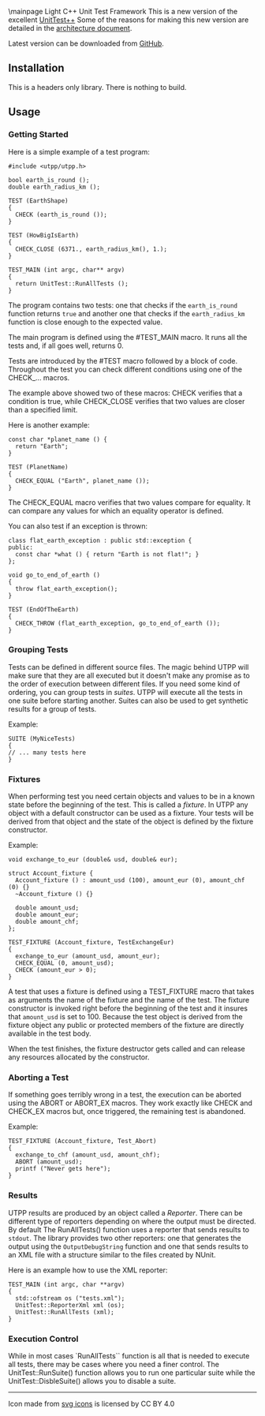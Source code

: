 \mainpage Light C++ Unit Test Framework
This is a new version of the excellent [UnitTest++](https://github.com/unittest-cpp) 
Some of the reasons for making this new version are detailed in the
[architecture document](architecture.md).

Latest version can be downloaded from [GitHub](https://neacsum.github.com/utpp).

## Installation
This is a headers only library. There is nothing to build. 

## Usage
### Getting Started
Here is a simple example of a test program:
```
#include <utpp/utpp.h>

bool earth_is_round ();
double earth_radius_km ();

TEST (EarthShape)
{
  CHECK (earth_is_round ());
}

TEST (HowBigIsEarth)
{
  CHECK_CLOSE (6371., earth_radius_km(), 1.);
}

TEST_MAIN (int argc, char** argv)
{
  return UnitTest::RunAllTests ();
}
```
The program contains two tests: one that checks if the `earth_is_round` function returns `true` and another one that checks if the `earth_radius_km` function is close enough to the expected value.

The main program is defined using the #TEST_MAIN macro. It runs all the tests and, if all goes well, returns 0.

Tests are introduced by the #TEST macro followed by a block of code. Throughout the test you can check different conditions using one of the CHECK_... macros.

The example above showed two of these macros: CHECK verifies that a condition is true, while CHECK_CLOSE verifies that two values are closer than a specified limit.

Here is another example:
```
const char *planet_name () {
  return "Earth";
}

TEST (PlanetName)
{
  CHECK_EQUAL ("Earth", planet_name ());
}

```
The CHECK_EQUAL macro verifies that two values compare for equality. It can
compare any values for which an equality operator is defined. 

You can also test if an exception is thrown:
```
class flat_earth_exception : public std::exception {
public:
  const char *what () { return "Earth is not flat!"; }
};

void go_to_end_of_earth ()
{
  throw flat_earth_exception();
}

TEST (EndOfTheEarth)
{
  CHECK_THROW (flat_earth_exception, go_to_end_of_earth ());
}

```
### Grouping Tests
Tests can be defined in different source files. The magic behind UTPP will make sure that they are all executed but it doesn't make any promise as to the order of execution between different files. If you need some kind of ordering, you can group tests in _suites_. UTPP will execute all the tests in one suite before starting another. Suites can also be used to get synthetic results for a group of tests.

Example:
```
SUITE (MyNiceTests)
{
// ... many tests here
}
```

### Fixtures
When performing test you need certain objects and values to be in a known state before the beginning of the test. This is called a _fixture_. In UTPP any object with a default constructor can be used as a fixture. Your tests will be derived from that object and the state of the object is defined by the fixture constructor.

Example:
```
void exchange_to_eur (double& usd, double& eur);

struct Account_fixture {
  Account_fixture () : amount_usd (100), amount_eur (0), amount_chf (0) {}
  ~Account_fixture () {}

  double amount_usd;
  double amount_eur;
  double amount_chf;
};

TEST_FIXTURE (Account_fixture, TestExchangeEur)
{
  exchange_to_eur (amount_usd, amount_eur);
  CHECK_EQUAL (0, amount_usd);
  CHECK (amount_eur > 0);
}
```
A test that uses a fixture is defined using a TEST_FIXTURE macro that takes as arguments the name of the fixture and the name of the test. The fixture constructor is invoked right before the beginning of the test and it insures that `amount_usd` is set to 100. Because the test object is derived from the fixture object any public or protected members of the fixture are directly available in the test body.

When the test finishes, the fixture destructor gets called and can release any resources allocated by the constructor.

### Aborting a Test
If something goes terribly wrong in a test, the execution can be aborted using the ABORT or ABORT_EX macros. They work exactly like CHECK and CHECK_EX macros but, once triggered, the remaining test is abandoned. 

Example:
````
TEST_FIXTURE (Account_fixture, Test_Abort)
{
  exchange_to_chf (amount_usd, amount_chf);
  ABORT (amount_usd);
  printf ("Never gets here");
}
````

### Results
UTPP results are produced by an object called a _Reporter_. There can be different type of reporters depending on where the output must be directed. By default The RunAllTests() function uses a reporter that sends results to `stdout`. The library provides two other reporters: one that generates the output using the `OutputDebugString` function and one that sends results to an XML file with a structure similar to the files created by NUnit.

Here is an example how to use the XML reporter:
```
TEST_MAIN (int argc, char **argv)
{
  std::ofstream os ("tests.xml");
  UnitTest::ReporterXml xml (os);
  UnitTest::RunAllTests (xml);
}
```
### Execution Control
While in most cases `RunAllTests`` function is all that is needed to execute all tests, there may be cases where you need a finer control. The UnitTest::RunSuite()
function allows you to run one particular suite while the UnitTest::DisbleSuite() allows you to disable a suite.

---

<div>Icon made from <a href="https://www.onlinewebfonts.com/icon">svg icons</a> is licensed by CC BY 4.0</div>
